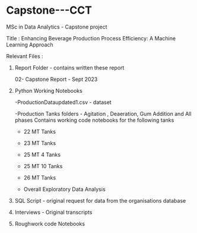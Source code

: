 # Capstone---CCT
MSc in Data Analytics - Capstone project 

Title : Enhancing Beverage Production Process Efficiency: A Machine Learning Approach

Relevant Files : 

1. Report Folder - contains written these report 

	02- Capstone Report - Sept 2023

2. Python Working Notebooks 

	-ProductionDataupdated1.csv - dataset 

	-Production Tanks folders - Agitation , Deaeration, Gum Addition and All phases
	Contains working code notebooks for the following tanks

 	- 22 MT Tanks
 	- 23 MT Tanks
 	- 25 MT 4 Tanks
	 - 25 MT 10 Tanks
	 - 26 MT Tanks

	- Overall Exploratory Data Analysis
 
3. SQL Script - original request for data from the organisations database
4. Interviews - Original transcripts
5. Roughwork code Notebooks 
	 
	

